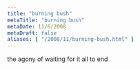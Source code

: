```yaml
---
title: "burning bush"
metaTitle: "burning bush"
metaDate: 11/6/2008
metaDraft: false
aliases: [ "/2008/11/burning-bush.html" ]
---
```


the agony of waiting for it all to end